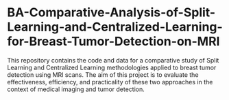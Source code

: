 # BA-Comparative-Analysis-of-Split-Learning-and-Centralized-Learning-for-Breast-Tumor-Detection-on-MRI
This repository contains the code and data for a comparative study of Split Learning and Centralized Learning methodologies applied to breast tumor detection using MRI scans. The aim of this project is to evaluate the effectiveness, efficiency, and practicality of these two approaches in the context of medical imaging and tumor detection.
